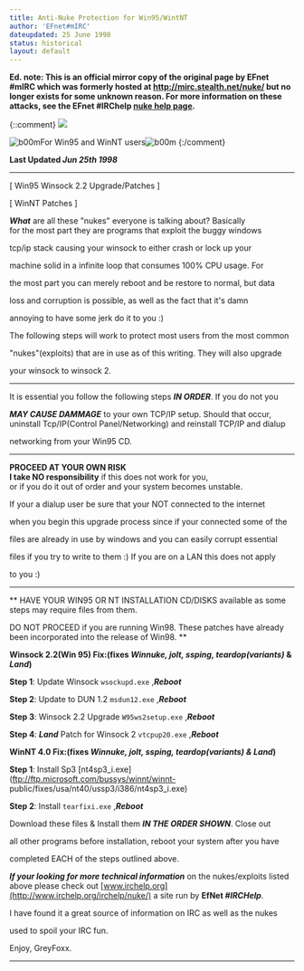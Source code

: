 ```yaml
---
title: Anti-Nuke Protection for Win95/WintNT 
author: 'EFnet#mIRC'
dateupdated: 25 June 1998
status: historical
layout: default
---
```

**Ed. note: This is an official mirror copy of the original page by EFnet #mIRC which was formerly hosted at http://mirc.stealth.net/nuke/ but no longer exists for some unknown reason. For more information on these attacks, see the EFnet #IRChelp [nuke help page](index.html).**

{::comment}
![](npatch.jpg)

  
![b00m](nuke.gif)For Win95 and WinNT users![b00m](nuke.gif)
{:/comment}

**Last Updated _Jun 25th 1998_**

* * *

  

[ Win95 Winsock 2.2 Upgrade/Patches ]

[ WinNT Patches ]

  

**_What_** are all these "nukes" everyone is talking about? Basically   
for the most part they are programs that exploit the buggy windows

tcp/ip stack causing your winsock to either crash or lock up your

machine solid in a infinite loop that consumes 100% CPU usage. For

the most part you can merely reboot and be restore to normal, but data

loss and corruption is possible, as well as the fact that it's damn

annoying to have some jerk do it to you :)

  
The following steps will work to protect most users from the most common

"nukes"(exploits) that are in use as of this writing. They will also upgrade

your winsock to winsock 2.

  

* * *

  
It is essential you follow the following steps **_IN ORDER_**. If you do not
you

**_MAY CAUSE DAMMAGE_** to your own TCP/IP setup. Should that occur,  
uninstall Tcp/IP(Control Panel/Networking) and reinstall TCP/IP and dialup

networking from your Win95 CD.

  

* * *

  
**__PROCEED AT YOUR OWN RISK__**  
**I take NO responsibility** if this does not work for you,  
or if you do it out of order and your system becomes unstable.

  
If your a dialup user be sure that your NOT connected to the internet

when you begin this upgrade process since if your connected some of the

files are already in use by windows and you can easily corrupt essential

files if you try to write to them :) If you are on a LAN this does not apply

to you :)

  

* * *

  
** HAVE YOUR WIN95 OR NT INSTALLATION CD/DISKS available as some steps may require files from them.  
  
DO NOT PROCEED if you are running Win98. These patches have already been
incorporated into the release of Win98.  **

  
**Winsock 2.2(Win 95) Fix:(fixes _Winnuke, jolt, ssping, teardop(variants)_ & _Land_)**  
  

**Step 1**:
Update Winsock `wsockupd.exe` ,_**Reboot**_

**Step 2**:
Update to DUN 1.2 `msdun12.exe` ,_**Reboot**_

**Step 3**:
Winsock 2.2 Upgrade `W95ws2setup.exe` ,_**Reboot**_

**Step 4**:
**_Land_** Patch for Winsock 2 `vtcpup20.exe` ,_**Reboot**_
  
  
**WinNT 4.0 Fix:(fixes _Winnuke, jolt, ssping, teardop(variants) & Land_)**  
  

**Step 1**:
Install Sp3 [nt4sp3_i.exe](ftp://ftp.microsoft.com/bussys/winnt/winnt-
public/fixes/usa/nt40/ussp3/i386/nt4sp3_i.exe)

**Step 2**:
Install `tearfixi.exe` ,**_Reboot_**

  
  

Download these files & Install them **_IN THE ORDER SHOWN_**. Close out

all other programs before installation, reboot your system after you have

completed EACH of the steps outlined above.

  
**_If your looking for more technical information_** on the nukes/exploits listed   
above please check out [www.irchelp.org](http://www.irchelp.org/irchelp/nuke/)
a site run by **EfNet _#IRCHelp_**.

I have found it a great source of information on IRC as well as the nukes

used to spoil your IRC fun.

  
Enjoy, GreyFoxx.

* * *

  

